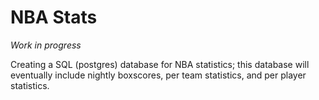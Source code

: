 # NBA Stats

*Work in progress*

Creating a SQL (postgres) database for NBA statistics; this database will eventually include nightly boxscores, per team statistics, and per player statistics. 
